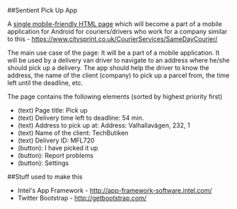 ##Sentient Pick Up App

A [single mobile-friendly HTML page][1] which will become a part of a mobile application for Android for couriers/drivers who work for a company similar to this - https://www.citysprint.co.uk/CourierServices/SameDayCourier/

The main use case of the page: It will be a part of a mobile application. It will be used by a delivery van driver to navigate to an address where he/she should pick up a delivery. The app should help the driver to know the address, the name of the client (company) to pick up a parcel from, the time left until the deadline, etc.

The page contains the following elements (sorted by highest priority first)

 * (text) Page title: Pick up
 * (text) Delivery time left to deadline: 54 min.
 * (text) Address to pick up at: Address: Valhallavägen, 232, 1
 * (text) Name of the client: TechButiken
 * (text) Delivery ID: MFL720
 * (button): I have picked it up
 * (button): Report problems
 * (button): Settings

##Stuff used to make this
 
 * Intel's App Framework - http://app-framework-software.intel.com/
 * Twitter Bootstrap - http://getbootstrap.com/

[1]: http://www.sentient-studio.com/pickup/index.html#pickuppage
